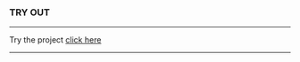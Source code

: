 ### TRY OUT

---

Try the project [click here][link]

---

[link]: http://chaitakgorai.me/javascript_projects/Project_name
